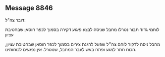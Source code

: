 ## Message 8846

דובר צה"ל:

לוחמי גדוד תבור נטרלו מחבל שניסה לבצע פיגוע דקירה בסמוך לכפר חוסאן שבחטיבת עציון

מחבל ניסה לדקור לוחם צה״ל שפעל להגנת צירים בסמוך לכפר חוסאן שבחטיבת עציון, הכוח חתר למגע ופתח באש לעבר המחבל, שנוטרל. אין נפגעים לכוחותינו.

